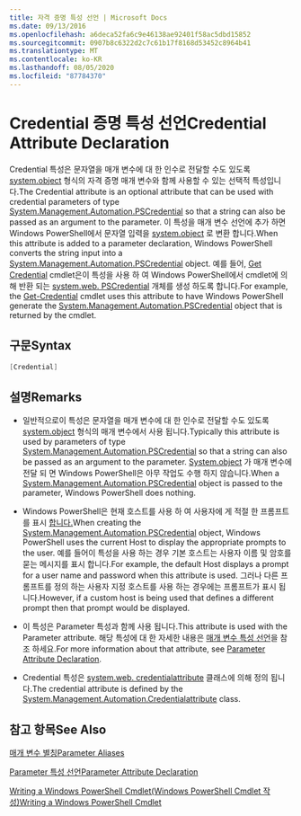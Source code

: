 ```yaml
---
title: 자격 증명 특성 선언 | Microsoft Docs
ms.date: 09/13/2016
ms.openlocfilehash: a6deca52fa6c9e46138ae92401f58ac5dbd15852
ms.sourcegitcommit: 0907b8c6322d2c7c61b17f8168d53452c8964b41
ms.translationtype: MT
ms.contentlocale: ko-KR
ms.lasthandoff: 08/05/2020
ms.locfileid: "87784370"
---
```

# <a name="credential-attribute-declaration"></a><span data-ttu-id="17803-102">Credential 증명 특성 선언</span><span class="sxs-lookup"><span data-stu-id="17803-102">Credential Attribute Declaration</span></span>

<span data-ttu-id="17803-103">Credential 특성은 문자열을 매개 변수에 대 한 인수로 전달할 수도 있도록 [system.object](/dotnet/api/System.Management.Automation.PSCredential) 형식의 자격 증명 매개 변수와 함께 사용할 수 있는 선택적 특성입니다.</span><span class="sxs-lookup"><span data-stu-id="17803-103">The Credential attribute is an optional attribute that can be used with credential parameters of type [System.Management.Automation.PSCredential](/dotnet/api/System.Management.Automation.PSCredential) so that a string can also be passed as an argument to the parameter.</span></span> <span data-ttu-id="17803-104">이 특성을 매개 변수 선언에 추가 하면 Windows PowerShell에서 문자열 입력을 [system.object](/dotnet/api/System.Management.Automation.PSCredential) 로 변환 합니다.</span><span class="sxs-lookup"><span data-stu-id="17803-104">When this attribute is added to a parameter declaration, Windows PowerShell converts the string input into a [System.Management.Automation.PSCredential](/dotnet/api/System.Management.Automation.PSCredential) object.</span></span> <span data-ttu-id="17803-105">예를 들어, [Get Credential](/powershell/module/Microsoft.PowerShell.Security/Get-Credential) cmdlet은이 특성을 사용 하 여 Windows PowerShell에서 cmdlet에 의해 반환 되는 [system.web. PSCredential](/dotnet/api/System.Management.Automation.PSCredential) 개체를 생성 하도록 합니다.</span><span class="sxs-lookup"><span data-stu-id="17803-105">For example, the [Get-Credential](/powershell/module/Microsoft.PowerShell.Security/Get-Credential) cmdlet uses this attribute to have Windows PowerShell generate the [System.Management.Automation.PSCredential](/dotnet/api/System.Management.Automation.PSCredential) object that is returned by the cmdlet.</span></span>

## <a name="syntax"></a><span data-ttu-id="17803-106">구문</span><span class="sxs-lookup"><span data-stu-id="17803-106">Syntax</span></span>

```csharp
[Credential]
```

## <a name="remarks"></a><span data-ttu-id="17803-107">설명</span><span class="sxs-lookup"><span data-stu-id="17803-107">Remarks</span></span>

- <span data-ttu-id="17803-108">일반적으로이 특성은 문자열을 매개 변수에 대 한 인수로 전달할 수도 있도록 [system.object](/dotnet/api/System.Management.Automation.PSCredential) 형식의 매개 변수에서 사용 됩니다.</span><span class="sxs-lookup"><span data-stu-id="17803-108">Typically this attribute is used by parameters of type [System.Management.Automation.PSCredential](/dotnet/api/System.Management.Automation.PSCredential) so that a string can also be passed as an argument to the parameter.</span></span> <span data-ttu-id="17803-109">[System.object](/dotnet/api/System.Management.Automation.PSCredential) 가 매개 변수에 전달 되 면 Windows PowerShell은 아무 작업도 수행 하지 않습니다.</span><span class="sxs-lookup"><span data-stu-id="17803-109">When a [System.Management.Automation.PSCredential](/dotnet/api/System.Management.Automation.PSCredential) object is passed to the parameter, Windows PowerShell does nothing.</span></span>

- <span data-ttu-id="17803-110">Windows PowerShell은 현재 호스트를 사용 하 여 사용자에 게 적절 한 프롬프트를 표시 [합니다.](/dotnet/api/System.Management.Automation.PSCredential)</span><span class="sxs-lookup"><span data-stu-id="17803-110">When creating the [System.Management.Automation.PSCredential](/dotnet/api/System.Management.Automation.PSCredential) object, Windows PowerShell uses the current Host to display the appropriate prompts to the user.</span></span> <span data-ttu-id="17803-111">예를 들어이 특성을 사용 하는 경우 기본 호스트는 사용자 이름 및 암호를 묻는 메시지를 표시 합니다.</span><span class="sxs-lookup"><span data-stu-id="17803-111">For example, the default Host displays a prompt for a user name and password when this attribute is used.</span></span> <span data-ttu-id="17803-112">그러나 다른 프롬프트를 정의 하는 사용자 지정 호스트를 사용 하는 경우에는 프롬프트가 표시 됩니다.</span><span class="sxs-lookup"><span data-stu-id="17803-112">However, if a custom host is being used that defines a different prompt then that prompt would be displayed.</span></span>

- <span data-ttu-id="17803-113">이 특성은 Parameter 특성과 함께 사용 됩니다.</span><span class="sxs-lookup"><span data-stu-id="17803-113">This attribute is used with the Parameter attribute.</span></span> <span data-ttu-id="17803-114">해당 특성에 대 한 자세한 내용은 [매개 변수 특성 선언](./parameter-attribute-declaration.md)을 참조 하세요.</span><span class="sxs-lookup"><span data-stu-id="17803-114">For more information about that attribute, see [Parameter Attribute Declaration](./parameter-attribute-declaration.md).</span></span>

- <span data-ttu-id="17803-115">Credential 특성은 [system.web. credentialattribute](/dotnet/api/System.Management.Automation.CredentialAttribute) 클래스에 의해 정의 됩니다.</span><span class="sxs-lookup"><span data-stu-id="17803-115">The credential attribute is defined by the [System.Management.Automation.Credentialattribute](/dotnet/api/System.Management.Automation.CredentialAttribute) class.</span></span>

## <a name="see-also"></a><span data-ttu-id="17803-116">참고 항목</span><span class="sxs-lookup"><span data-stu-id="17803-116">See Also</span></span>

[<span data-ttu-id="17803-117">매개 변수 별칭</span><span class="sxs-lookup"><span data-stu-id="17803-117">Parameter Aliases</span></span>](./parameter-aliases.md)

[<span data-ttu-id="17803-118">Parameter 특성 선언</span><span class="sxs-lookup"><span data-stu-id="17803-118">Parameter Attribute Declaration</span></span>](./parameter-attribute-declaration.md)

[<span data-ttu-id="17803-119">Writing a Windows PowerShell Cmdlet(Windows PowerShell Cmdlet 작성)</span><span class="sxs-lookup"><span data-stu-id="17803-119">Writing a Windows PowerShell Cmdlet</span></span>](./writing-a-windows-powershell-cmdlet.md)
